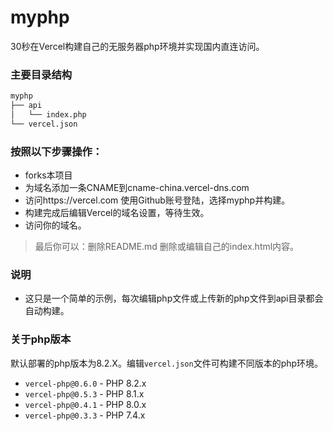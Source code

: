 # myphp
30秒在Vercel构建自己的无服务器php环境并实现国内直连访问。
### 主要目录结构
```sh
myphp
├── api
│   └── index.php
└── vercel.json
```
### 按照以下步骤操作：
- forks本项目
- 为域名添加一条CNAME到cname-china.vercel-dns.com
- 访问https://vercel.com 使用Github账号登陆，选择myphp并构建。
- 构建完成后编辑Vercel的域名设置，等待生效。
- 访问你的域名。
> 最后你可以：删除README.md 删除或编辑自己的index.html内容。
### 说明
- 这只是一个简单的示例，每次编辑php文件或上传新的php文件到api目录都会自动构建。
### 关于php版本
默认部署的php版本为8.2.X。编辑`vercel.json`文件可构建不同版本的php环境。
- `vercel-php@0.6.0` - PHP 8.2.x
- `vercel-php@0.5.3` - PHP 8.1.x
- `vercel-php@0.4.1` - PHP 8.0.x
- `vercel-php@0.3.3` - PHP 7.4.x
